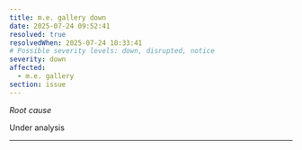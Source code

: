 ```yaml
---
title: m.e. gallery down
date: 2025-07-24 09:52:41
resolved: true
resolvedWhen: 2025-07-24 10:33:41
# Possible severity levels: down, disrupted, notice
severity: down
affected:
  - m.e. gallery
section: issue
---
```


*Root cause*

Under analysis

---


